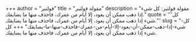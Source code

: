 +++
author = "فولتير"
title = "مقولة فولتير"
description = "مقولة فولتير: كل شيء إذا ذهب ممكن أن يعود، إلا أيام من عمرك، فاحذف منها ما يضايقك."
quote = '''كل شيء إذا ذهب ممكن أن يعود، إلا أيام من عمرك، فاحذف منها ما يضايقك.'''
slug = "كل-شيء-إذا-ذهب-ممكن-أن-يعود-إلا-أيام-من-عمرك-فاحذف-منها-ما-يضايقك"
+++
كل شيء إذا ذهب ممكن أن يعود، إلا أيام من عمرك، فاحذف منها ما يضايقك.
